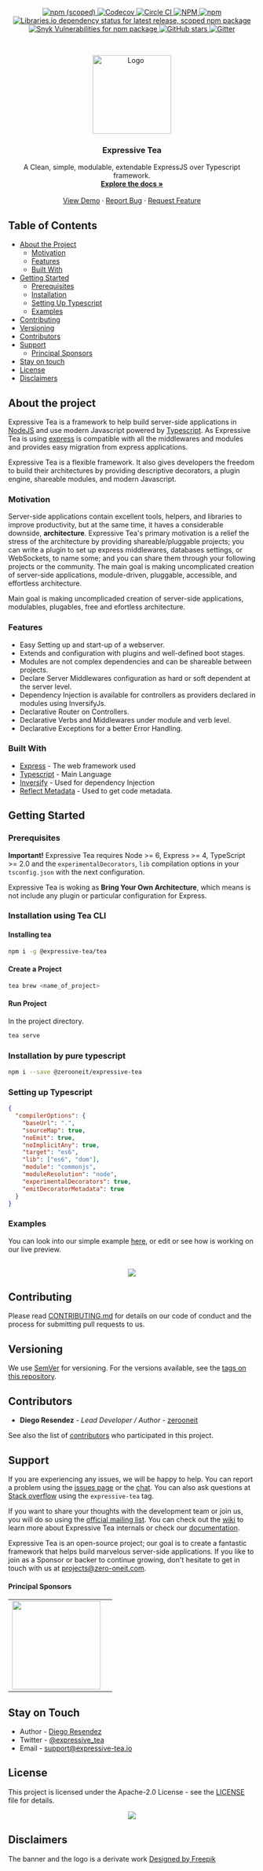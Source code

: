 <p align="center">
  <!-- Npm Version -->
  <a href="https://www.npmjs.com/package/@zerooneit/expressive-tea">
  <img alt="npm (scoped)" src="https://img.shields.io/npm/v/@zerooneit/expressive-tea?style=for-the-badge">
  </a>

  <!-- Test Coverage -->
  <a href="https://codecov.io/gh/Expressive-Tea/expresive-tea">
  <img alt="Codecov" src="https://img.shields.io/codecov/c/github/Expressive-Tea/expresive-tea?style=for-the-badge">
  </a>

  <!-- Build -->
  <a href="https://travis-ci.org/Zero-OneiT/expresive-tea">
  <img alt="Circle CI" src="https://img.shields.io/circleci/build/github/Expressive-Tea/expresive-tea/master?style=for-the-badge">
  </a>

  <!-- License -->
  <a href="https://github.com/Zero-OneiT/expresive-tea/blob/develop/LICENSE">
  <img alt="NPM" src="https://img.shields.io/npm/l/@zerooneit/expressive-tea?style=for-the-badge">
  </a>
  
  <!-- Downloads -->
  <a href="https://www.npmjs.com/package/@zerooneit/expressive-tea">
  <img alt="npm" src="https://img.shields.io/npm/dw/@zerooneit/expressive-tea?style=for-the-badge">
  </a>
  
  <!-- Dependencies -->
  <a href="https://libraries.io/npm/@zerooneit%2Fexpressive-tea">
  <img alt="Libraries.io dependency status for latest release, scoped npm package" src="https://img.shields.io/librariesio/release/npm/@zerooneit/expressive-tea?style=for-the-badge">
  </a>
  
  <!-- Vulnerabilities -->
  <a href="https://snyk.io//test/github/Expressive-Tea/expresive-tea?targetFile=package.json">
  <img alt="Snyk Vulnerabilities for npm package" src="https://img.shields.io/snyk/vulnerabilities/github/Expressive-Tea/expresive-tea?style=for-the-badge">
  </a>
  
  <!-- Last Commit 
  <a href="https://github.com/Zero-OneiT/expresive-tea">
  <img alt="GitHub last commit" src="https://img.shields.io/github/last-commit/Zero-OneiT/expresive-tea?style=for-the-badge">
  </a> -->
  
  <!-- Stars -->
  <a href="https://github.com/Zero-OneiT/expresive-tea/stargazers">
  <img alt="GitHub stars" src="https://img.shields.io/github/stars/Zero-OneiT/expresive-tea?style=for-the-badge">
  </a>
  
  <!-- Source Rank
  <a href="https://libraries.io/npm/@zerooneit%2Fexpressive-tea/sourcerank">
  <img alt="Libraries.io SourceRank, scoped npm package" src="https://img.shields.io/librariesio/sourcerank/npm/@zerooneit/expressive-tea?style=for-the-badge">
  </a>  -->
  
  <!-- Rating 
  <a href="https://pkgreview.dev/npm/@zerooneit%2Fexpressive-tea">
  <img alt="pkgreview.dev Package Ratings" src="https://img.shields.io/pkgreview/rating/npm/@zerooneit/expressive-tea?style=for-the-badge">
  </a> -->
  
  <!-- Issues 
  <a href="https://github.com/Zero-OneiT/expresive-tea/issues">
  <img alt="GitHub issues" src="https://img.shields.io/github/issues-raw/Zero-Oneit/expresive-tea?style=for-the-badge">
  </a> -->
  
  <!-- Gitter -->                                  
  <a href="https://gitter.im/Zero-OneiT/expresive-tea">
  <img alt="Gitter" src="https://img.shields.io/gitter/room/zero-oneit/expresive-tea?style=for-the-badge">
  </a>
  
  
</p>


<!-- PROJECT LOGO -->
<br />
<p align="center">
  <a href="https://github.com/Zero-OneiT/expresive-tea">
    <img src="images/logo.png" alt="Logo" width="160" />
  </a>

  <h3 align="center">Expressive Tea</h3>

  <p align="center">
    A Clean, simple, modulable, extendable ExpressJS over Typescript framework.
    <br />
    <a href="https://zero-oneit.github.io/expresive-tea/"><strong>Explore the docs »</strong></a>
    <br />
    <br />
    <a href="https://codesandbox.io/s/expressive-tea-2kmg7?fontsize=14&hidenavigation=1&theme=dark">View Demo</a>
    ·
    <a href="https://github.com/Zero-OneiT/expresive-tea/issues">Report Bug</a>
    ·
    <a href="https://github.com/Zero-OneiT/expresive-tea/issues">Request Feature</a>
  </p>
</p>

<!-- TABLE OF CONTENTS -->
## Table of Contents

* [About the Project](#about-the-project)
  * [Motivation](#motivation)
  * [Features](#features)  
  * [Built With](#built-with)
* [Getting Started](#getting-started)
  * [Prerequisites](#prerequisites)
  * [Installation](#installation)
  * [Setting Up Typescript](#setting-up-typescript)
  * [Examples](#examples)
* [Contributing](#contributing)
* [Versioning](#versioning)
* [Contributors](#contributors)
* [Support](#support)
  * [Principal Sponsors](#principal-sponsors)  
* [Stay on touch](#stay-on-touch)
* [License](#license)
* [Disclaimers](#disclaimers)


## About the project  
Expressive Tea is a framework to help build server-side applications in [NodeJS](https://nodejs.org/) and use modern Javascript powered by 
[Typescript](https://www.typescriptlang.org/). As Expressive Tea is using [express](https://expressjs.com/) is compatible with all the middlewares and modules and provides 
easy migration from express applications.

Expressive Tea is a flexible framework. It also gives developers the freedom to build their architectures by providing descriptive decorators, a plugin engine, shareable modules, and modern Javascript.

### Motivation
Server-side applications contain excellent tools, helpers, and libraries to improve productivity, but at the same time, it haves a considerable downside, **architecture**. Expressive Tea's primary motivation is a relief the stress of the architecture by providing shareable/pluggable projects; you can write a plugin to set up express middlewares, databases settings, or WebSockets, to name some; and you can share them through your following projects or the community.
The main goal is making uncomplicated creation of server-side applications, module-driven, pluggable, accessible, and effortless architecture.

Main goal is making uncomplicaded creation of server-side applications, modulables, plugables, free and efortless 
architecture.
   
### Features
* Easy Setting up and start-up of a webserver.
* Extends and configuration with plugins and well-defined boot stages.
* Modules are not complex dependencies and can be shareable between projects.
* Declare Server Middlewares configuration as hard or soft dependent at the server level.
* Dependency Injection is available for controllers as providers declared in modules using InversifyJs.
* Declarative Router on Controllers.
* Declarative Verbs and Middlewares under module and verb level.
* Declarative Exceptions for a better Error Handling.

### Built With

* [Express](https://github.com/expressjs/express) - The web framework used
* [Typescript](https://www.typescriptlang.org/) - Main Language
* [Inversify](https://github.com/inversify/InversifyJS/) - Used for dependency Injection
* [Reflect Metadata](https://github.com/rbuckton/reflect-metadata) - Used to get code metadata.

## Getting Started

### Prerequisites

**Important!** Expressive Tea requires Node >= 6, Express >= 4, TypeScript >= 2.0 and the `experimentalDecorators`, 
`lib` compilation options in your `tsconfig.json` with the next configuration.

Expressive Tea is woking as **Bring Your Own Architecture**, which means is not include any plugin or particular configuration for Express.

### Installation using Tea CLI

#### Installing tea
```bash
npm i -g @expressive-tea/tea
```

#### Create a Project
```bash
tea brew <name_of_project>
```

#### Run Project

In the project directory. 

```bash
tea serve
```

### Installation by pure typescript

```bash
npm i --save @zerooneit/expressive-tea
```

### Setting up Typescript

```json
{
  "compilerOptions": {
    "baseUrl": ".",
    "sourceMap": true,
    "noEmit": true,
    "noImplicitAny": true,
    "target": "es6",
    "lib": ["es6", "dom"],
    "module": "commonjs",
    "moduleResolution": "node",
    "experimentalDecorators": true,
    "emitDecoratorMetadata": true
  }
}
```
### Examples
You can look into our simple example [here](https://github.com/Zero-OneiT/expressive-tea-sandbox), or edit or see how is working on our live preview.

<p align="center">
<br/>
<a href="https://codesandbox.io/s/expressive-tea-2kmg7?fontsize=14&hidenavigation=1&module=%2Fmain.ts&theme=dark">
<img src="https://codesandbox.io/static/img/play-codesandbox.svg">
</a>
</p>

## Contributing

Please read [CONTRIBUTING.md](https://gist.github.com/PurpleBooth/b24679402957c63ec426) for details on our code of conduct and the process for submitting pull requests to us.

## Versioning

We use [SemVer](http://semver.org/) for versioning. For the versions available, see the [tags on this repository](https://github.com/your/project/tags). 

## Contributors

* **Diego Resendez** - *Lead Developer / Author* - [zerooneit](https://github.com/zerooneit)

See also the list of [contributors](https://github.com/Zero-OneiT/expresive-tea/contributors) who participated in this project.

## Support
If you are experiencing any issues, we will be happy to help. You can report a problem using the [issues page](https://github.com/Zero-OneiT/expresive-tea/issues) or the [chat](https://gitter.im/Zero-OneiT/expresive-tea). You can also ask questions at [Stack overflow](http://stackoverflow.com/tags/expressive-tea) using the `expressive-tea` tag.

If you want to share your thoughts with the development team or join us, you will do so using the [official mailing list](https://groups.google.com/forum/#!forum/expressive-tea/). You can check out the
[wiki](https://github.com/Zero-OneiT/expresive-tea/blob/develop/README.md) to learn more about Expressive Tea internals or check our [documentation](https://zero-oneit.github.io/expresive-tea/).

Expressive Tea is an open-source project; our goal is to create a fantastic framework that helps build marvelous server-side applications. If you like to join as a Sponsor or backer to continue growing, don't hesitate to get in touch with us at [projects@zero-oneit.com](mailto:projects@zero-oneit.com).

#### Principal Sponsors

<table style="text-align:center;"><tr><td>
<a href="https://zerooneit.com" target="_blank"><img src="images/zero-oneit.png" width="180" valign="middle" /></a></td><td>
</tr></table>


## Stay on Touch

* Author - [Diego Resendez](https://twitter.com/diegoresendez)
* Twitter - [@expressive_tea](https://twitter.com/expressive_tea)
* Email - [support@expressive-tea.io](support@expressive-tea.io)

## License
This project is licensed under the Apache-2.0 License - see the [LICENSE](LICENSE) file for details.

<p align="center">
<a href="https://app.fossa.io/projects/git%2Bgithub.com%2FZero-OneiT%2Fexpresive-tea?ref=badge_large">
<img src="https://app.fossa.io/api/projects/git%2Bgithub.com%2FZero-OneiT%2Fexpresive-tea.svg?type=large" />
</a>
</p>

## Disclaimers
The banner and the logo is a derivate work [Designed by Freepik](http://www.freepik.com)
